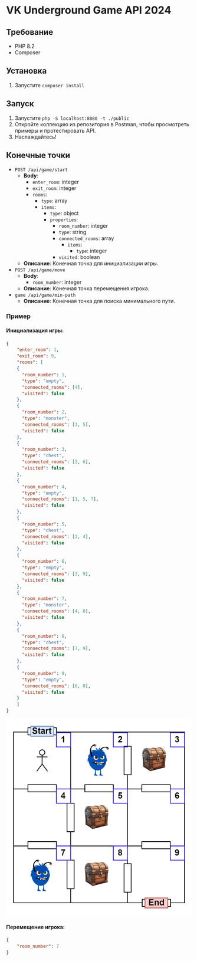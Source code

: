 # VK Underground Game API 2024

## Требование

- PHP 8.2
- Composer

## Установка

1. Запустите `composer install`

## Запуск

1. Запустите `php -S localhost:8080 -t ./public`
1. Откройте коллекцию из репозитория в Postman, чтобы просмотреть примеры и протестировать API.
1. Наслаждайтесь!

## Конечные точки

- `POST /api/game/start`
    - **Body**:
        - `enter_room`: integer
        - `exit_room`: integer
        - `rooms`: 
          - `type`: array
          - `items`:
            - `type`: object
            - `properties`:
              - `room_number`: integer
              - `type`: string
              - `connected_rooms`: array
                - `items`:
                  - `type`: integer
              - `visited`: boolean
    - **Описание**: Конечная точка для инициализации игры.
- `POST /api/game/move`
    - **Body**:
        - `room_number`: integer
    - **Описание**: Конечная точка перемещения игрока.
- `game /api/game/min-path`
    - **Описание**: Конечная точка для поиска минимального пути.

### Пример

#### Инициализация игры:
```json
{
    "enter_room": 1,
    "exit_room": 9,
    "rooms": [
    {
      "room_number": 1,
      "type": "empty",
      "connected_rooms": [4],
      "visited": false
    },
    {
      "room_number": 2,
      "type": "monster",
      "connected_rooms": [3, 5],
      "visited": false
    },
    {
      "room_number": 3,
      "type": "chest",
      "connected_rooms": [2, 6],
      "visited": false
    },
    {
      "room_number": 4,
      "type": "empty",
      "connected_rooms": [1, 5, 7],
      "visited": false
    },
    {
      "room_number": 5,
      "type": "chest",
      "connected_rooms": [2, 4],
      "visited": false
    },
    {
      "room_number": 6,
      "type": "empty",
      "connected_rooms": [3, 9],
      "visited": false
    },
    {
      "room_number": 7,
      "type": "monster",
      "connected_rooms": [4, 8],
      "visited": false
    },
    {
      "room_number": 8,
      "type": "chest",
      "connected_rooms": [7, 9],
      "visited": false
    },
    {
      "room_number": 9,
      "type": "empty",
      "connected_rooms": [6, 8],
      "visited": false
    }
    ]
}
```

![img.png](img.png)

#### Перемещение игрока:

```json
{
    "room_number": 7
}
```